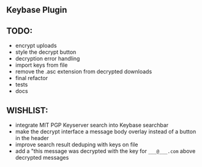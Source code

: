 ## Keybase Plugin

TODO:
-----

* encrypt uploads
* style the decrypt button
* decryption error handling
* import keys from file
* remove the .asc extension from decrypted downloads
* final refactor
* tests
* docs


WISHLIST:
-----
* integrate MIT PGP Keyserver search into Keybase searchbar
* make the decrypt interface a message body overlay instead of a button in the header
* improve search result deduping with keys on file
* add a "this message was decrypted with the key for `___@___.com` above decrypted messages
